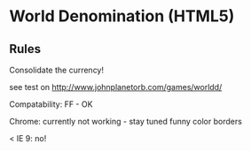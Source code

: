 World Denomination (HTML5)
==========================

Rules
-----

Consolidate the currency! 


see test on 
http://www.johnplanetorb.com/games/worldd/



Compatability:
FF - OK


Chrome:
currently not working - stay tuned
funny color borders

< IE 9:
no!